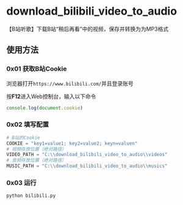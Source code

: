 # download_bilibili_video_to_audio

【B站听歌】下载B站“稍后再看”中的视频，保存并转换为为MP3格式

## 使用方法

### 0x01 获取B站Cookie

浏览器打开`https://www.bilibili.com/`并且登录账号

按**F12**进入Web控制台，输入以下命令

```js
console.log(document.cookie)
```

### 0x02 填写配置

```py
# B站的Cookie
COOKIE = "key1=value1; key2=value2; keyn=valuen"
# 视频存放位置（绝对路径）
VIDEO_PATH = "C:\\download_bilibili_video_to_audio\\videos"
# 音频存放位置（绝对路径）
MUSIC_PATH = "C:\\download_bilibili_video_to_audio\\musics"
```

### 0x03 运行

```cmd
python bilibili.py
```